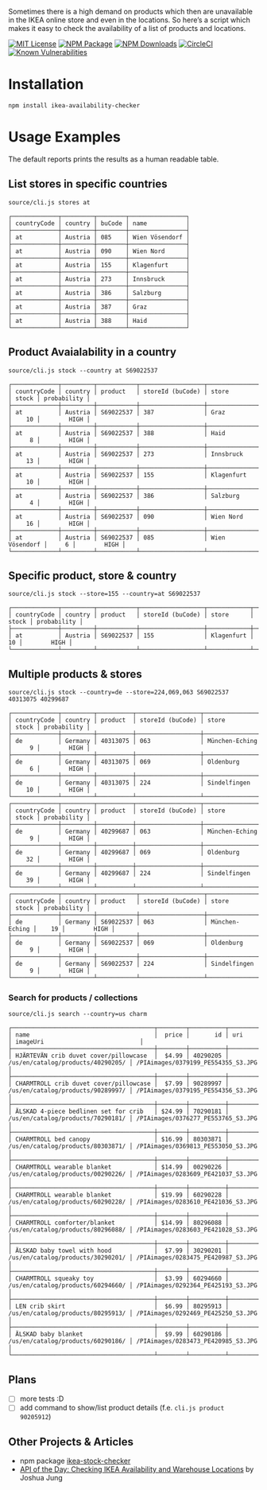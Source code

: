 Sometimes there is a high demand on products which then are unavailable in the IKEA online store and even in the locations. So here’s a script which makes it easy to check the availability of a list of products and locations.

[![MIT License](https://badges.frapsoft.com/os/mit/mit.svg?v=102)](https://github.com/ellerbrock/open-source-badge/)
[![NPM Package](https://badge.fury.io/js/ikea-availability-checker.svg)](https://www.npmjs.com/package/ikea-availability-checker)
[![NPM Downloads](https://img.shields.io/npm/dt/ikea-availability-checker.svg)](https://www.npmjs.com/package/ikea-availability-checker)
[![CircleCI](https://circleci.com/gh/Ephigenia/ikea-availability-checker.svg?style=svg&circle-token=1907356b3e852337a9e5f96d9b99ef1942c4ffa2)](https://circleci.com/gh/Ephigenia/ikea-availability-checker)
[![Known Vulnerabilities](https://snyk.io/test/github/ephigenia/ikea-availability-checker/badge.svg)](https://snyk.io/test/github/ephigenia/ikea-availability-checker)

# Installation

    npm install ikea-availability-checker

# Usage Examples

The default reports prints the results as a human readable table.

## List stores in specific countries

    source/cli.js stores at

```
┌─────────────┬─────────┬────────┬────────────────┐
│ countryCode │ country │ buCode │ name           │
├─────────────┼─────────┼────────┼────────────────┤
│ at          │ Austria │ 085    │ Wien Vösendorf │
├─────────────┼─────────┼────────┼────────────────┤
│ at          │ Austria │ 090    │ Wien Nord      │
├─────────────┼─────────┼────────┼────────────────┤
│ at          │ Austria │ 155    │ Klagenfurt     │
├─────────────┼─────────┼────────┼────────────────┤
│ at          │ Austria │ 273    │ Innsbruck      │
├─────────────┼─────────┼────────┼────────────────┤
│ at          │ Austria │ 386    │ Salzburg       │
├─────────────┼─────────┼────────┼────────────────┤
│ at          │ Austria │ 387    │ Graz           │
├─────────────┼─────────┼────────┼────────────────┤
│ at          │ Austria │ 388    │ Haid           │
└─────────────┴─────────┴────────┴────────────────┘
```

## Product Avaialability in a country

    source/cli.js stock --country at S69022537

```
┌─────────────┬─────────┬───────────┬──────────────────┬────────────────┬───────┬─────────────┐
│ countryCode │ country │ product   │ storeId (buCode) │ store          │ stock │ probability │
├─────────────┼─────────┼───────────┼──────────────────┼────────────────┼───────┼─────────────┤
│ at          │ Austria │ S69022537 │ 387              │ Graz           │    10 │        HIGH │
├─────────────┼─────────┼───────────┼──────────────────┼────────────────┼───────┼─────────────┤
│ at          │ Austria │ S69022537 │ 388              │ Haid           │     8 │        HIGH │
├─────────────┼─────────┼───────────┼──────────────────┼────────────────┼───────┼─────────────┤
│ at          │ Austria │ S69022537 │ 273              │ Innsbruck      │    13 │        HIGH │
├─────────────┼─────────┼───────────┼──────────────────┼────────────────┼───────┼─────────────┤
│ at          │ Austria │ S69022537 │ 155              │ Klagenfurt     │    10 │        HIGH │
├─────────────┼─────────┼───────────┼──────────────────┼────────────────┼───────┼─────────────┤
│ at          │ Austria │ S69022537 │ 386              │ Salzburg       │     4 │        HIGH │
├─────────────┼─────────┼───────────┼──────────────────┼────────────────┼───────┼─────────────┤
│ at          │ Austria │ S69022537 │ 090              │ Wien Nord      │    16 │        HIGH │
├─────────────┼─────────┼───────────┼──────────────────┼────────────────┼───────┼─────────────┤
│ at          │ Austria │ S69022537 │ 085              │ Wien Vösendorf │     6 │        HIGH │
└─────────────┴─────────┴───────────┴──────────────────┴────────────────┴───────┴─────────────┘
```

## Specific product, store & country

    source/cli.js stock --store=155 --country=at S69022537

```
┌─────────────┬─────────┬───────────┬──────────────────┬────────────┬───────┬─────────────┐
│ countryCode │ country │ product   │ storeId (buCode) │ store      │ stock │ probability │
├─────────────┼─────────┼───────────┼──────────────────┼────────────┼───────┼─────────────┤
│ at          │ Austria │ S69022537 │ 155              │ Klagenfurt │    10 │        HIGH │
└─────────────┴─────────┴───────────┴──────────────────┴────────────┴───────┴─────────────┘
```

## Multiple products & stores

    source/cli.js stock --country=de --store=224,069,063 S69022537 40313075 40299687

```
┌─────────────┬─────────┬──────────┬──────────────────┬────────────────┬───────┬─────────────┐
│ countryCode │ country │ product  │ storeId (buCode) │ store          │ stock │ probability │
├─────────────┼─────────┼──────────┼──────────────────┼────────────────┼───────┼─────────────┤
│ de          │ Germany │ 40313075 │ 063              │ München-Eching │     9 │        HIGH │
├─────────────┼─────────┼──────────┼──────────────────┼────────────────┼───────┼─────────────┤
│ de          │ Germany │ 40313075 │ 069              │ Oldenburg      │     6 │        HIGH │
├─────────────┼─────────┼──────────┼──────────────────┼────────────────┼───────┼─────────────┤
│ de          │ Germany │ 40313075 │ 224              │ Sindelfingen   │    10 │        HIGH │
└─────────────┴─────────┴──────────┴──────────────────┴────────────────┴───────┴─────────────┘
┌─────────────┬─────────┬──────────┬──────────────────┬────────────────┬───────┬─────────────┐
│ countryCode │ country │ product  │ storeId (buCode) │ store          │ stock │ probability │
├─────────────┼─────────┼──────────┼──────────────────┼────────────────┼───────┼─────────────┤
│ de          │ Germany │ 40299687 │ 063              │ München-Eching │     9 │        HIGH │
├─────────────┼─────────┼──────────┼──────────────────┼────────────────┼───────┼─────────────┤
│ de          │ Germany │ 40299687 │ 069              │ Oldenburg      │    32 │        HIGH │
├─────────────┼─────────┼──────────┼──────────────────┼────────────────┼───────┼─────────────┤
│ de          │ Germany │ 40299687 │ 224              │ Sindelfingen   │    39 │        HIGH │
└─────────────┴─────────┴──────────┴──────────────────┴────────────────┴───────┴─────────────┘
┌─────────────┬─────────┬───────────┬──────────────────┬────────────────┬───────┬─────────────┐
│ countryCode │ country │ product   │ storeId (buCode) │ store          │ stock │ probability │
├─────────────┼─────────┼───────────┼──────────────────┼────────────────┼───────┼─────────────┤
│ de          │ Germany │ S69022537 │ 063              │ München-Eching │    19 │        HIGH │
├─────────────┼─────────┼───────────┼──────────────────┼────────────────┼───────┼─────────────┤
│ de          │ Germany │ S69022537 │ 069              │ Oldenburg      │     9 │        HIGH │
├─────────────┼─────────┼───────────┼──────────────────┼────────────────┼───────┼─────────────┤
│ de          │ Germany │ S69022537 │ 224              │ Sindelfingen   │     9 │        HIGH │
└─────────────┴─────────┴───────────┴──────────────────┴────────────────┴───────┴─────────────┘
```

### Search for products / collections

    source/cli.js search --country=us charm

```
┌────────────────────────────────────────┬────────┬──────────┬───────────────────────────────────┬────────────────────────────────────┐
│ name                                   │  price │       id │ uri                               │ imageUri                           │
├────────────────────────────────────────┼────────┼──────────┼───────────────────────────────────┼────────────────────────────────────┤
│ HJÄRTEVÄN crib duvet cover/pillowcase  │  $4.99 │ 40290205 │ /us/en/catalog/products/40290205/ │ /PIAimages/0379199_PE554355_S3.JPG │
├────────────────────────────────────────┼────────┼──────────┼───────────────────────────────────┼────────────────────────────────────┤
│ CHARMTROLL crib duvet cover/pillowcase │  $7.99 │ 90289997 │ /us/en/catalog/products/90289997/ │ /PIAimages/0379195_PE554356_S3.JPG │
├────────────────────────────────────────┼────────┼──────────┼───────────────────────────────────┼────────────────────────────────────┤
│ ÄLSKAD 4-piece bedlinen set for crib   │ $24.99 │ 70290181 │ /us/en/catalog/products/70290181/ │ /PIAimages/0376277_PE553765_S3.JPG │
├────────────────────────────────────────┼────────┼──────────┼───────────────────────────────────┼────────────────────────────────────┤
│ CHARMTROLL bed canopy                  │ $16.99 │ 80303871 │ /us/en/catalog/products/80303871/ │ /PIAimages/0369813_PE553050_S3.JPG │
├────────────────────────────────────────┼────────┼──────────┼───────────────────────────────────┼────────────────────────────────────┤
│ CHARMTROLL wearable blanket            │ $14.99 │ 00290226 │ /us/en/catalog/products/00290226/ │ /PIAimages/0283609_PE421037_S3.JPG │
├────────────────────────────────────────┼────────┼──────────┼───────────────────────────────────┼────────────────────────────────────┤
│ CHARMTROLL wearable blanket            │ $19.99 │ 60290228 │ /us/en/catalog/products/60290228/ │ /PIAimages/0283610_PE421036_S3.JPG │
├────────────────────────────────────────┼────────┼──────────┼───────────────────────────────────┼────────────────────────────────────┤
│ CHARMTROLL comforter/blanket           │ $14.99 │ 80296088 │ /us/en/catalog/products/80296088/ │ /PIAimages/0283603_PE421028_S3.JPG │
├────────────────────────────────────────┼────────┼──────────┼───────────────────────────────────┼────────────────────────────────────┤
│ ÄLSKAD baby towel with hood            │  $7.99 │ 30290201 │ /us/en/catalog/products/30290201/ │ /PIAimages/0283475_PE420987_S3.JPG │
├────────────────────────────────────────┼────────┼──────────┼───────────────────────────────────┼────────────────────────────────────┤
│ CHARMTROLL squeaky toy                 │  $3.99 │ 60294660 │ /us/en/catalog/products/60294660/ │ /PIAimages/0292364_PE425193_S3.JPG │
├────────────────────────────────────────┼────────┼──────────┼───────────────────────────────────┼────────────────────────────────────┤
│ LEN crib skirt                         │  $6.99 │ 80295913 │ /us/en/catalog/products/80295913/ │ /PIAimages/0292469_PE425250_S3.JPG │
├────────────────────────────────────────┼────────┼──────────┼───────────────────────────────────┼────────────────────────────────────┤
│ ÄLSKAD baby blanket                    │  $9.99 │ 60290186 │ /us/en/catalog/products/60290186/ │ /PIAimages/0283473_PE420985_S3.JPG │
└────────────────────────────────────────┴────────┴──────────┴───────────────────────────────────┴────────────────────────────────────┘
```

## Plans

- [ ] more tests :D
- [ ] add command to show/list product details (f.e. `cli.js product 90205912`)

## Other Projects & Articles

* npm package [ikea-stock-checker](https://www.npmjs.com/package/ikea-stock-checker)
* [API of the Day: Checking IKEA Availability and Warehouse Locations]( https://medium.com/@JoshuaAJung/api-of-the-day-ikea-availability-checks-8678794a9b52) by Joshua Jung
